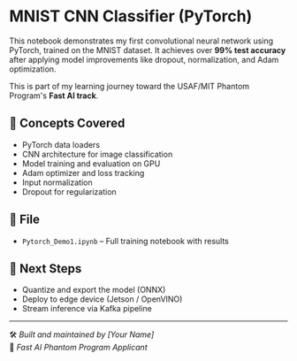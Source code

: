 # MNIST CNN Classifier (PyTorch)

This notebook demonstrates my first convolutional neural network using PyTorch, trained on the MNIST dataset. It achieves over **99% test accuracy** after applying model improvements like dropout, normalization, and Adam optimization.

This is part of my learning journey toward the USAF/MIT Phantom Program's **Fast AI track**.

## 🧠 Concepts Covered
- PyTorch data loaders
- CNN architecture for image classification
- Model training and evaluation on GPU
- Adam optimizer and loss tracking
- Input normalization
- Dropout for regularization

## 📁 File
- `Pytorch_Demo1.ipynb` – Full training notebook with results

## 🚀 Next Steps
- Quantize and export the model (ONNX)
- Deploy to edge device (Jetson / OpenVINO)
- Stream inference via Kafka pipeline

---

🛠️ *Built and maintained by [Your Name]*  
🎯 *Fast AI Phantom Program Applicant*


